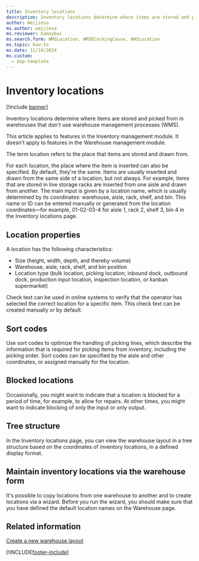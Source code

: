 ```yaml
---
title: Inventory locations
description: Inventory locations determine where items are stored and picked from in warehouses that don't use warehouse management processes (WMS).
author: Weijiesa
ms.author: weijiesa
ms.reviewer: kamaybac
ms.search.form: WMSLocation, WMSBlockingCause, WHSLocation
ms.topic: how-to
ms.date: 11/19/2024
ms.custom: 
  - bap-template
---
```


# Inventory locations

[!include [banner](../includes/banner.md)]

Inventory locations determine where items are stored and picked from in warehouses that don't use warehouse management processes (WMS).

This article applies to features in the Inventory management module. It doesn't apply to features in the Warehouse management module.

The term location refers to the place that items are stored and drawn from.

For each location, the place where the item is inserted can also be specified. By default, they're the same. Items are usually inserted and drawn from the same side of a location, but not always. For example, items that are stored in live storage racks are inserted from one aisle and drawn from another. The main input is given by a location name, which is usually determined by its coordinates: warehouse, aisle, rack, shelf, and bin. This name or ID can be entered manually or generated from the location coordinates—for example, 01-02-03-4 for aisle 1, rack 2, shelf 3, bin 4 in the Inventory locations page.

## Location properties

A location has the following characteristics:

- Size (height, width, depth, and thereby volume)
- Warehouse, aisle, rack, shelf, and bin position
- Location type (bulk location, picking location, inbound dock, outbound dock, production input location, inspection location, or kanban supermarket)

Check text can be used in online systems to verify that the operator has selected the correct location for a specific item. This check text can be created manually or by default.

## Sort codes

Use sort codes to optimize the handling of picking lines, which describe the information that is required for picking items from inventory, including the picking order. Sort codes can be specified by the aisle and other coordinates, or assigned manually for the location.

## Blocked locations

Occasionally, you might want to indicate that a location is blocked for a period of time, for example, to allow for repairs. At other times, you might want to indicate blocking of only the input or only output.

## Tree structure

In the Inventory locations page, you can view the warehouse layout in a tree structure based on the coordinates of inventory locations, in a defined display format.

## Maintain inventory locations via the warehouse form

It's possible to copy locations from one warehouse to another and to create locations via a wizard. Before you run the wizard, you should make sure that you have defined the default location names on the Warehouse page.

## Related information

[Create a new warehouse layout](tasks/create-new-warehouse-layout.md)

[!INCLUDE[footer-include](../../includes/footer-banner.md)]
